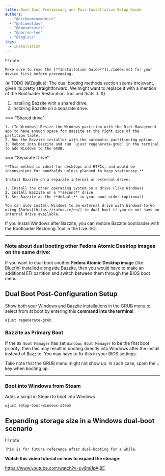 ```yaml
---
title: Dual Boot Preliminary and Post-Installation Setup Guide
authors:
  - "@nicknamenamenick"
  - "@atimeofday"
  - "@damiankorcz"
  - "@aarron-lee"
  - "@Zeglius"
tags:
  - Installation
---
```


<!-- ANCHOR: METADATA -->
<!--{"url_discourse": "https://universal-blue.discourse.group/docs?topic=2743", "fetched_at": "2024-09-03 16:43:23.309649+00:00"}-->
<!-- ANCHOR_END: METADATA -->

!!! note

    Make sure to read the [**Installation Guide**](./index.md) for your device first before proceeding.

{#
TODO (@Zeglius): The dual booting methods section seems irrelevant, given its pretty straightforward.
We might want to replace it with a mention of the Bootloader Restoration Tool and thats it.
#}

1. Installing Bazzite with a shared drive.
2. Installing Bazzite on a separate drive.

=== "Shared drive"

    1. (In Windows) Resize the Windows partition with the Disk Management app to have enough space for Bazzite at the right side of the partition table.
    2. Run the Bazzite installer with the automatic partitioning option.
    3. Reboot into Bazzite and run `ujust regenerate-grub` in the terminal to add Windows to the GRUB.

=== "Separate Drive"

    **This method is ideal for desktops and HTPCs, and would be inconvenient for handhelds unless planned to keep stationary.**

    Install Bazzite on a separate internal or external drive.

    1. Install the other operating system on a drive (like Windows)
    2. Install Bazzite on a **second** drive
    3. Set Bazzite as the **default** in your boot order (optional)

    You can also install Windows to an external drive with Windows-to-Go using [Rufus](https://rufus.ie/en/) to dual boot if you do not have an internal drive available.

If you install Windows after Bazzite, you can restore Bazzite bootloader with the Bootloader Restoring Tool in the Live ISO.

<hr/>

### Note about dual booting other Fedora Atomic Desktop images on the **same** drive:

If you want to dual boot another **Fedora Atomic Desktop image** (like [Bluefin](https://projectbluefin.io/)) installed alongside Bazzite, then you would have to make an additional EFI partition and switch between them through the BIOS boot menu.

## Dual Boot Post-Configuration Setup

Show both your Windows and Bazzite installations in the GRUB menu to select from at boot by entering this **command into the terminal**:

```
ujust regenerate-grub
```

### Bazzite as Primary Boot

If the `OS Boot Manager` has set `Windows Boot Manager` to be the first boot priority, then this may result in booting directly into Windows after the install instead of Bazzite. You may have to fix this in your BIOS settings.

Take note that the GRUB menu might not show up. In such case, spam the <kbd>↓</kbd> key when booting up.

<hr>

### Boot into Windows from Steam

Adds a script in Steam to boot into Windows

```
ujust setup-boot-windows-steam
```

## Expanding storage size in a Windows dual-boot scenario

!!! note

    This is for future reference after dual-booting for a while.

**Watch this video tutorial on how to expand the storage**:

https://www.youtube.com/watch?v=uy8mi1pAj8E
